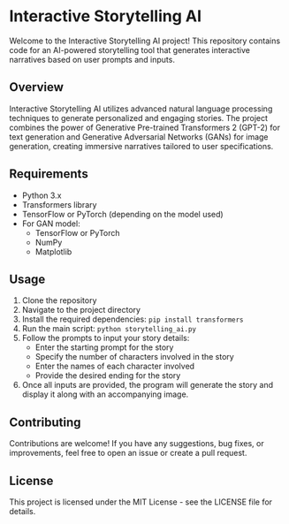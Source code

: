 # Interactive Storytelling AI

Welcome to the Interactive Storytelling AI project! This repository contains code for an AI-powered storytelling tool that generates interactive narratives based on user prompts and inputs.

## Overview
Interactive Storytelling AI utilizes advanced natural language processing techniques to generate personalized and engaging stories. The project combines the power of Generative Pre-trained Transformers 2 (GPT-2) for text generation and Generative Adversarial Networks (GANs) for image generation, creating immersive narratives tailored to user specifications.

## Requirements
- Python 3.x
- Transformers library
- TensorFlow or PyTorch (depending on the model used)
- For GAN model:
  - TensorFlow or PyTorch
  - NumPy
  - Matplotlib

## Usage
1. Clone the repository
2. Navigate to the project directory
3. Install the required dependencies: `pip install transformers`
4. Run the main script: `python storytelling_ai.py`
5. Follow the prompts to input your story details:
   - Enter the starting prompt for the story
   - Specify the number of characters involved in the story
   - Enter the names of each character involved
   - Provide the desired ending for the story
6. Once all inputs are provided, the program will generate the story and display it along with an accompanying image.

## Contributing
Contributions are welcome! If you have any suggestions, bug fixes, or improvements, feel free to open an issue or create a pull request.

## License
This project is licensed under the MIT License - see the LICENSE file for details.
	
